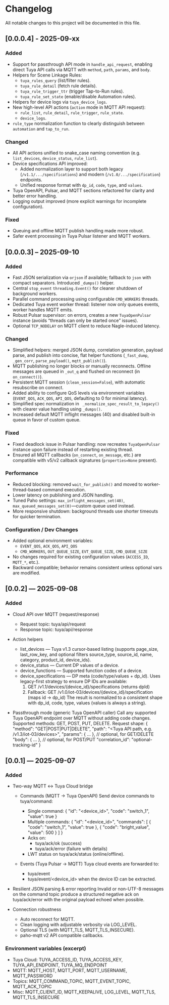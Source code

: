 Changelog
=========

All notable changes to this project will be documented in this file.

## [0.0.0.4] - 2025-09-xx
### Added
- Support for passthrough API mode in `handle_api_request`, enabling direct Tuya API calls via MQTT with `method`, `path`, `params`, and `body`.
- Helpers for Scene Linkage Rules:
  - `tuya_rules_query` (list/filter rules).
  - `tuya_rule_detail` (fetch rule details).
  - `tuya_rule_trigger_ttr` (trigger Tap-to-Run rules).
  - `tuya_rule_set_state` (enable/disable Automation rules).
- Helpers for device logs via `tuya_device_logs`.
- New high-level API actions (`action` mode in MQTT API request):
  - `rule_list`, `rule_detail`, `rule_trigger`, `rule_state`.
  - `device_logs`.
- `rule_type` normalization function to clearly distinguish between `automation` and `tap_to_run`.

### Changed
- All API actions unified to snake_case naming convention (e.g. `list_devices`, `device_status`, `rule_list`).
- Device specifications API improved:
  - Added normalization layer to support both legacy (`/v1.1/.../specifications`) and modern (`/v1.0/.../specification`) endpoints.
  - Unified response format with `dp_id`, `code`, `type`, and `values`.
- Tuya OpenAPI, Pulsar, and MQTT sections refactored for clarity and better error handling.
- Logging output improved (more explicit warnings for incomplete configuration).

### Fixed
- Queuing and offline MQTT publish handling made more robust.
- Safer event processing in Tuya Pulsar listener and MQTT workers.

## [0.0.0.3] – 2025-09-10
### Added
- Fast JSON serialization via `orjson` if available; fallback to `json` with compact separators. Introduced `_dumps()` helper.
- Central `stop_event` `threading.Event()` for cleaner shutdown of background workers.
- Parallel command processing using configurable `CMD_WORKERS` threads.
- Dedicated Tuya event worker thread: listener now only queues events, worker handles MQTT emits.
- Robust Pulsar supervisor: on errors, creates a new `TuyaOpenPulsar` instance (avoids “threads can only be started once” issues).
- Optional `TCP_NODELAY` on MQTT client to reduce Nagle-induced latency.

### Changed
- Simplified helpers: merged JSON dump, correlation generation, payload parse, and publish into concise, flat helper functions (`_fast_dump`, `_gen_corr`, `parse_payload()`, `mqtt_publish()`).
- MQTT publishing no longer blocks or manually reconnects. Offline messages are queued in `_out_q` and flushed on reconnect (in `on_connect()`).
- Persistent MQTT session (`clean_session=False`), with automatic resubscribe on connect.
- Added ability to configure QoS levels via environment variables (`EVENT_QOS`, `ACK_QOS`, `API_QOS`, defaulting to 0 for minimal latency).
- Simplified spec normalization in ` _normalize_spec_result_to_legacy()` with clearer value handling using `_dumps()`.
- Increased default MQTT inflight messages (40) and disabled built-in queue in favor of custom queue.

### Fixed
- Fixed deadlock issue in Pulsar handling: now recreates `TuyaOpenPulsar` instance upon failure instead of restarting existing thread.
- Ensured all MQTT callbacks (`on_connect`, `on_message`, etc.) are compatible with v5/v2 callback signatures (`properties=None` present).

### Performance
- Reduced blocking: removed `wait_for_publish()` and moved to worker-thread-based command execution.
- Lower latency on publishing and JSON handling.
- Tuned Paho settings: `max_inflight_messages_set(40)`, `max_queued_messages_set(0)`—custom queue used instead.
- More responsive shutdown: background threads use shorter timeouts for quicker termination.

### Configuration / Dev Changes
- Added optional environment variables:
  - `EVENT_QOS`, `ACK_QOS`, `API_QOS`
  - `CMD_WORKERS`, `OUT_QUEUE_SIZE`, `EVT_QUEUE_SIZE`, `CMD_QUEUE_SIZE`
- No changes required for existing configuration values (`ACCESS_ID`, `MQTT_*`, etc.).
- Backward compatible; behavior remains consistent unless optional vars are modified.

[0.0.2] — 2025-09-08
--------------------

### Added
- Cloud API over MQTT (request/response)
  - Request topic: tuya/api/request
  - Response topic: tuya/api/response

- Action helpers
  - list_devices — Tuya v1.3 cursor-based listing (supports page_size, last_row_key, and optional filters source_type, source_id, name, category, product_id, device_ids).
  - device_status — Current DP values of a device.
  - device_functions — Supported function codes of a device.
  - device_specifications — DP meta (code/type/values + dp_id).
    Uses legacy-first strategy to ensure DP IDs are available:
      1) GET /v1.1/devices/{device_id}/specifications (returns dpId)
      2) Fallback: GET /v1.0/iot-03/devices/{device_id}/specification (maps id → dp_id)
    The result is normalized to a consistent shape with dp_id, code, type, values (values is always a string).

- Passthrough mode (generic Tuya OpenAPI caller)
  Call any supported Tuya OpenAPI endpoint over MQTT without adding code changes.
  Supported methods: GET, POST, PUT, DELETE.
  Request shape:
    {
      "method": "GET|POST|PUT|DELETE",
      "path": "<Tuya API path, e.g. /v1.3/iot-03/devices>",
      "params": { ... },   // optional, for GET/DELETE
      "body":   { ... },   // optional, for POST/PUT
      "correlation_id": "optional-tracking-id"
    }



[0.0.1] — 2025-09-07
--------------------

### Added
- Two-way MQTT ↔ Tuya Cloud bridge
  - Commands (MQTT → Tuya OpenAPI)
    Send device commands to tuya/command:
    - Single command:
        { "id": "<device_id>", "code": "switch_1", "value": true }
    - Multiple commands:
        {
          "id": "<device_id>",
          "commands": [
            { "code": "switch_1", "value": true },
            { "code": "bright_value", "value": 500 }
          ]
        }
    - Acks on:
      - tuya/ack/ok (success)
      - tuya/ack/error (failure with details)
    - LWT status on tuya/ack/status (online/offline).

  - Events (Tuya Pulsar → MQTT)
    Tuya cloud events are forwarded to:
    - tuya/event
    - tuya/event/<device_id> when the device ID can be extracted.

- Resilient JSON parsing & error reporting
  Invalid or non-UTF-8 messages on the command topic produce a structured negative ack on tuya/ack/error with the original payload echoed when possible.

- Connection robustness
  - Auto reconnect for MQTT.
  - Clean logging with adjustable verbosity via LOG_LEVEL.
  - Optional TLS (with MQTT_TLS, MQTT_TLS_INSECURE).
  - paho-mqtt v2 API compatible callbacks.

### Environment variables (excerpt)
- Tuya Cloud: TUYA_ACCESS_ID, TUYA_ACCESS_KEY, TUYA_API_ENDPOINT, TUYA_MQ_ENDPOINT
- MQTT: MQTT_HOST, MQTT_PORT, MQTT_USERNAME, MQTT_PASSWORD
- Topics: MQTT_COMMAND_TOPIC, MQTT_EVENT_TOPIC, MQTT_ACK_TOPIC
- Misc: MQTT_CLIENT_ID, MQTT_KEEPALIVE, LOG_LEVEL, MQTT_TLS, MQTT_TLS_INSECURE

